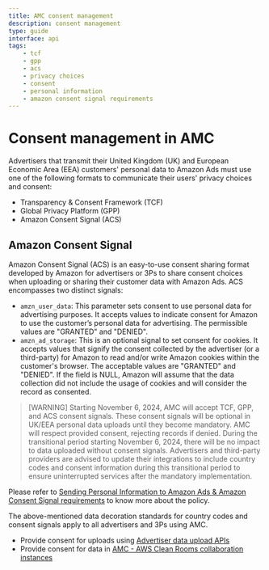 ```yaml
---
title: AMC consent management
description: consent management 
type: guide
interface: api
tags:
    - tcf
    - gpp
    - acs
    - privacy choices
    - consent
    - personal information  
    - amazon consent signal requirements
---
```


# Consent management in AMC

Advertisers that transmit their United Kingdom (UK) and European Economic Area (EEA) customers' personal data to Amazon Ads must use one of the following formats to communicate their users' privacy choices and consent:

* Transparency  & Consent Framework (TCF)
* Global Privacy Platform (GPP)
* Amazon  Consent Signal (ACS)

## Amazon Consent Signal

Amazon Consent Signal (ACS) is an easy-to-use consent sharing format developed by Amazon for advertisers or 3Ps to share consent choices when uploading or sharing their customer data with Amazon Ads. ACS encompasses two distinct signals:

- `amzn_user_data`:  This parameter sets consent to use personal data for advertising purposes. It accepts values to indicate consent for Amazon to use the customer’s personal data for advertising. The permissible values are "GRANTED" and "DENIED".
- `amzn_ad_storage`: This is an optional signal to set consent for cookies. It accepts values that signify the consent collected by the advertiser (or a third-party) for Amazon to read and/or write Amazon cookies within the customer's browser. The acceptable values are "GRANTED" and "DENIED". If the field is NULL, Amazon will assume that the data collection did not include the usage of cookies and will consider the record as consented.

> [WARNING] Starting November 6, 2024, AMC will accept TCF, GPP, and ACS consent signals. These consent signals will be optional in UK/EEA personal data uploads until they become mandatory. AMC will respect provided consent, rejecting records if denied. During the transitional period starting November 6, 2024, there will be no impact to data uploaded without consent signals. 
Advertisers and third-party providers are advised to update their integrations to include country codes and consent information during this transitional period to ensure uninterrupted services after the mandatory implementation.

Please refer to [Sending Personal Information to Amazon Ads & Amazon Consent Signal requirements](https://advertising.amazon.com/resources/ad-policy/consent-signal-requirements?ref_=a20m_us_spcs_conre) to know more about the policy.

The above-mentioned data decoration standards for country codes and consent signals apply to all advertisers and 3Ps using AMC.

- Provide consent for uploads using [Advertiser data upload APIs](guides/amazon-marketing-cloud/advertiser-data-upload/advertiser-data-sets)
- Provide consent for data in [AMC - AWS Clean Rooms collaboration instances](guides/amazon-marketing-cloud/acr/5_data_prep)
